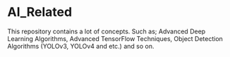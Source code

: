 # AI_Related
This repository contains a lot of concepts. Such as; Advanced Deep Learning Algorithms, Advanced TensorFlow Techniques, Object Detection Algorithms (YOLOv3, YOLOv4 and etc.) and so on.
